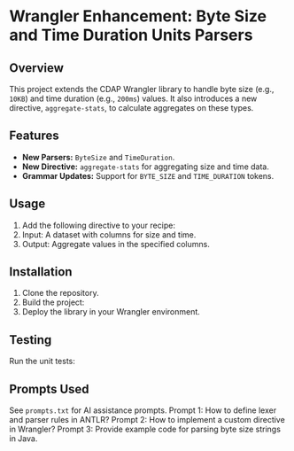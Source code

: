 # Wrangler Enhancement: Byte Size and Time Duration Units Parsers

## Overview
This project extends the CDAP Wrangler library to handle byte size (e.g., `10KB`) and time duration (e.g., `200ms`) values. It also introduces a new directive, `aggregate-stats`, to calculate aggregates on these types.

## Features
- **New Parsers:** `ByteSize` and `TimeDuration`.
- **New Directive:** `aggregate-stats` for aggregating size and time data.
- **Grammar Updates:** Support for `BYTE_SIZE` and `TIME_DURATION` tokens.

## Usage
1. Add the following directive to your recipe:
2. Input: A dataset with columns for size and time.
3. Output: Aggregate values in the specified columns.

## Installation
1. Clone the repository.
2. Build the project:
3. Deploy the library in your Wrangler environment.

## Testing
Run the unit tests:

## Prompts Used
See `prompts.txt` for AI assistance prompts.
Prompt 1: How to define lexer and parser rules in ANTLR?
Prompt 2: How to implement a custom directive in Wrangler?
Prompt 3: Provide example code for parsing byte size strings in Java.




